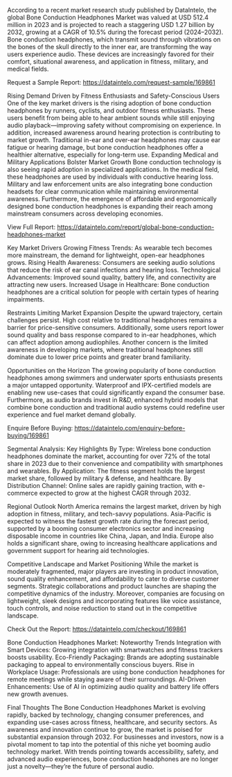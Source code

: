 According to a recent market research study published by DataIntelo, the global Bone Conduction Headphones Market was valued at USD 512.4 million in 2023 and is projected to reach a staggering USD 1.27 billion by 2032, growing at a CAGR of 10.5% during the forecast period (2024–2032).
Bone conduction headphones, which transmit sound through vibrations on the bones of the skull directly to the inner ear, are transforming the way users experience audio. These devices are increasingly favored for their comfort, situational awareness, and application in fitness, military, and medical fields.

Request a Sample Report: https://dataintelo.com/request-sample/169861

Rising Demand Driven by Fitness Enthusiasts and Safety-Conscious Users
One of the key market drivers is the rising adoption of bone conduction headphones by runners, cyclists, and outdoor fitness enthusiasts. These users benefit from being able to hear ambient sounds while still enjoying audio playback—improving safety without compromising on experience.
In addition, increased awareness around hearing protection is contributing to market growth. Traditional in-ear and over-ear headphones may cause ear fatigue or hearing damage, but bone conduction headphones offer a healthier alternative, especially for long-term use.
Expanding Medical and Military Applications Bolster Market Growth
Bone conduction technology is also seeing rapid adoption in specialized applications. In the medical field, these headphones are used by individuals with conductive hearing loss. Military and law enforcement units are also integrating bone conduction headsets for clear communication while maintaining environmental awareness.
Furthermore, the emergence of affordable and ergonomically designed bone conduction headphones is expanding their reach among mainstream consumers across developing economies.

View Full Report: https://dataintelo.com/report/global-bone-conduction-headphones-market

Key Market Drivers
Growing Fitness Trends: As wearable tech becomes more mainstream, the demand for lightweight, open-ear headphones grows.
Rising Health Awareness: Consumers are seeking audio solutions that reduce the risk of ear canal infections and hearing loss.
Technological Advancements: Improved sound quality, battery life, and connectivity are attracting new users.
Increased Usage in Healthcare: Bone conduction headphones are a critical solution for people with certain types of hearing impairments.

Restraints Limiting Market Expansion
Despite the upward trajectory, certain challenges persist. High cost relative to traditional headphones remains a barrier for price-sensitive consumers. Additionally, some users report lower sound quality and bass response compared to in-ear headphones, which can affect adoption among audiophiles.
Another concern is the limited awareness in developing markets, where traditional headphones still dominate due to lower price points and greater brand familiarity.

Opportunities on the Horizon
The growing popularity of bone conduction headphones among swimmers and underwater sports enthusiasts presents a major untapped opportunity. Waterproof and IPX-certified models are enabling new use-cases that could significantly expand the consumer base.
Furthermore, as audio brands invest in R&D, enhanced hybrid models that combine bone conduction and traditional audio systems could redefine user experience and fuel market demand globally.

Enquire Before Buying: https://dataintelo.com/enquiry-before-buying/169861

Segmental Analysis: Key Highlights
By Type: Wireless bone conduction headphones dominate the market, accounting for over 72% of the total share in 2023 due to their convenience and compatibility with smartphones and wearables.
By Application: The fitness segment holds the largest market share, followed by military & defense, and healthcare.
By Distribution Channel: Online sales are rapidly gaining traction, with e-commerce expected to grow at the highest CAGR through 2032.

Regional Outlook
North America remains the largest market, driven by high adoption in fitness, military, and tech-savvy populations.
Asia-Pacific is expected to witness the fastest growth rate during the forecast period, supported by a booming consumer electronics sector and increasing disposable income in countries like China, Japan, and India.
Europe also holds a significant share, owing to increasing healthcare applications and government support for hearing aid technologies.

Competitive Landscape and Market Positioning
While the market is moderately fragmented, major players are investing in product innovation, sound quality enhancement, and affordability to cater to diverse customer segments. Strategic collaborations and product launches are shaping the competitive dynamics of the industry.
Moreover, companies are focusing on lightweight, sleek designs and incorporating features like voice assistance, touch controls, and noise reduction to stand out in the competitive landscape.

Check Out the Report: https://dataintelo.com/checkout/169861

Bone Conduction Headphones Market: Noteworthy Trends
Integration with Smart Devices: Growing integration with smartwatches and fitness trackers boosts usability.
Eco-Friendly Packaging: Brands are adopting sustainable packaging to appeal to environmentally conscious buyers.
Rise in Workplace Usage: Professionals are using bone conduction headphones for remote meetings while staying aware of their surroundings.
AI-Driven Enhancements: Use of AI in optimizing audio quality and battery life offers new growth avenues.

Final Thoughts
The Bone Conduction Headphones Market is evolving rapidly, backed by technology, changing consumer preferences, and expanding use-cases across fitness, healthcare, and security sectors. As awareness and innovation continue to grow, the market is poised for substantial expansion through 2032.
For businesses and investors, now is a pivotal moment to tap into the potential of this niche yet booming audio technology market. With trends pointing towards accessibility, safety, and advanced audio experiences, bone conduction headphones are no longer just a novelty—they’re the future of personal audio.

